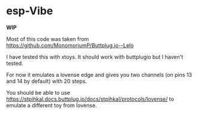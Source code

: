 # esp-Vibe
**WIP**

Most of this code was taken from https://github.com/MonomoriumP/Buttplug.io--Lelo

I have tested this with xtoys. It should work with buttplugio but I haven't tested.

For now it emulates a lovense edge and gives you two channels (on pins 13 and 14 by default) with 20 steps.

You should be able to use https://stpihkal.docs.buttplug.io/docs/stpihkal/protocols/lovense/ to emulate a different toy from lovense.